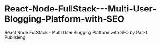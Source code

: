 # React-Node-FullStack---Multi-User-Blogging-Platform-with-SEO
React Node FullStack - Multi User Blogging Platform with SEO by Packt Publishing
